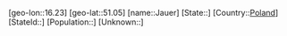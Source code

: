 ﻿---
location: [51.05,16.23]
type: City
tags:
- geo/City


SpocWebEntityId: 31174
isDeleted: false
confidential: public

---
[geo-lon::16.23]
[geo-lat::51.05]
[name::Jauer]
[State::]
[Country::[Poland](geo/Continent/Europe/Poland.md)]
[StateId::]
[Population::]
[Unknown::]

